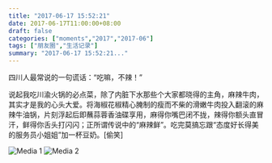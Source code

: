 ```yaml
---
title: "2017-06-17 15:52:21"
date: 2017-06-17T11:00:00+08:00
draft: false
categories: ["moments","2017","2017-06"]
tags: ["朋友圈","生活记录"]
summary: "2017-06-17 15:52:21..."
---
```


四川人最常说的一句谎话：“吃嘛，不辣！”

说起我吃川渝火锅的必点菜，除了内脏下水那些个大家都晓得的主角，麻辣牛肉，其实才是我的心头大爱。将海椒花椒精心腌制的瘦而不柴的滑嫩牛肉投入翻滚的麻辣牛油锅，片刻浮起后即蘸蒜蓉香油碟享用，麻得你嘴巴闭不拢，辣得你额头直冒汗，鲜得你舌头打闪闪；正所谓传说中的“麻辣鲜”。吃完莫搞忘跟“态度好长得美的服务员小姐姐”加一杯豆奶。[偷笑]

![Media 1](/Moments/photos/2017-06-17/201706171552210.jpg)
![Media 2](/Moments/photos/2017-06-17/201706171552211.jpg)

